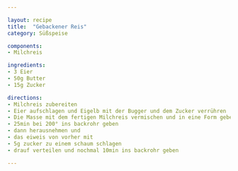 ```yaml
---

layout: recipe
title:  "Gebackener Reis"
category: Süßspeise

components:
- Milchreis

ingredients:
- 3 Eier
- 50g Butter
- 15g Zucker

directions:
- Milchreis zubereiten
- Eier aufschlagen und Eigelb mit der Bugger und dem Zucker verrühren
- Die Masse mit dem fertigen Milchreis vermischen und in eine Form geben
- 25min bei 200° ins backrohr geben
- dann herausnehmen und
- das eiweis von vorher mit
- 5g zucker zu einem schaum schlagen
- drauf verteilen und nochmal 10min ins backrohr geben

---
```

